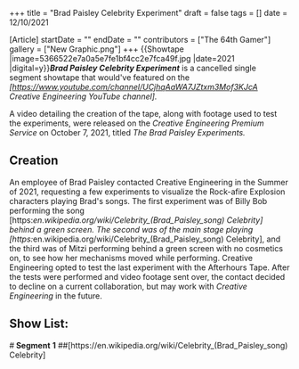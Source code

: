 +++
title = "Brad Paisley Celebrity Experiment"
draft = false
tags = []
date = 12/10/2021

[Article]
startDate = ""
endDate = ""
contributors = ["The 64th Gamer"]
gallery = ["New Graphic.png"]
+++
{{Showtape
|image=5366522e7a0a5e7fe1bf4cc2e7fca49f.jpg 
|date=2021
|digital=y}}<b><i>Brad Paisley Celebrity Experiment</b></i> is a cancelled single segment showtape that would've featured on the <i>[https://www.youtube.com/channel/UCjhqAaWA7JZtxm3Mof3KJcA Creative Engineering YouTube channel].</i>

A video detailing the creation of the tape, along with footage used to test the experiments, were released on the <i>Creative Engineering Premium Service</i> on October 7, 2021, titled <i>The Brad Paisley Experiments.</i>

<h2> Creation </h2>
An employee of Brad Paisley contacted Creative Engineering in the Summer of 2021, requesting a few experiments to visualize the Rock-afire Explosion characters playing Brad's songs. The first experiment was of Billy Bob performing the song [https:<i>en.wikipedia.org/wiki/Celebrity_(Brad_Paisley_song) Celebrity] behind a green screen. The second was of the main stage playing [https:</i>en.wikipedia.org/wiki/Celebrity_(Brad_Paisley_song) Celebrity], and the third was of Mitzi performing behind a green screen with no cosmetics on, to see how her mechanisms moved while performing. Creative Engineering opted to test the last experiment with the Afterhours Tape. After the tests were performed and video footage sent over, the contact decided to decline on a current collaboration, but may work with <i>Creative Engineering</i> in the future.

<h2>Show List:</h2>
#<b> Segment</b> <b>1</b>
##[https://en.wikipedia.org/wiki/Celebrity_(Brad_Paisley_song) Celebrity]